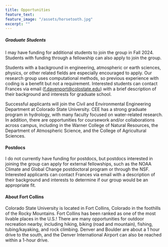 ```yaml
---
title: Opportunities
feature_text: 
feature_image: "/assets/horsetooth.jpg"
excerpt: ""
---
```


##### Graduate Students

I may have funding for additional students to join the group in Fall 2024. Students with funding through a fellowship can also apply to join the group. 

Students with a background in engineering, atmospheric or earth sciences, physics, or other related fields are especially encouraged to apply. Our research group uses computational methods, so previous experience with coding is a benefit but not a requirement. Interested students can contact Frances via email (f.davenport@colostate.edu) with a brief description of their background and interests for graduate school. 

Successful applicants will join the Civil and Environmental Engineering Department at Colorado State University. CEE has a strong graduate program in hydrology, with many faculty focused on water-related research. In addition, there are opportunities for coursework and/or collaborations across campus, including in the Warner College of Natural Resources, the Department of Atmospheric Science, and the College of Agricultural Sciences. 

#### Postdocs

I do not currently have funding for postdocs, but postdocs interested in joining the group can apply for external fellowships, such as the NOAA Climate and Global Change postdoctoral program or through the NSF. Interested applicants can contact Frances via email with a description of their background and interests to determine if our group would be an appropriate fit. 

#### About Fort Collins 

Colorado State University is located in Fort Collins, Colorado in the foothills of the Rocky Mountains. Fort Collins has been ranked as one of the most livable places in the U.S.! There are many opportunities for outdoor recreation nearby, including hiking, biking (road and mountain), fishing, tubing/kayaking, and rock climbing. Denver and Boulder are about a 1 hour drive to the south, and the Denver International Airport can also be reached within a 1-hour drive. 
